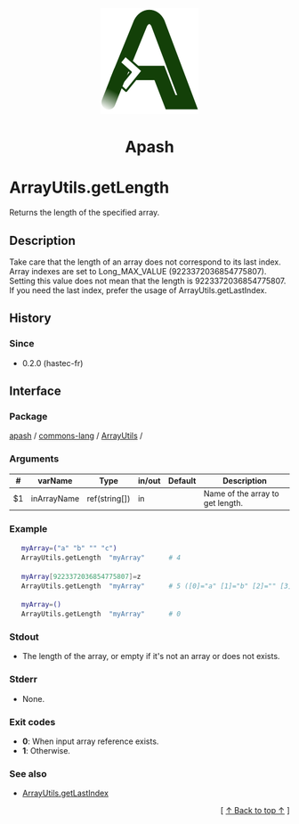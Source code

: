 
<div align='center' id='apash-top'>
  <a href='https://github.com/hastec-fr/apash'>
    <img alt='apash-logo' src='../../../../../../assets/apash-logo.svg'/>
  </a>

  # Apash
</div>


# ArrayUtils.getLength
Returns the length of the specified array.
## Description
   Take care that the length of an array does not correspond to its last index.
   Array indexes are set to Long_MAX_VALUE (9223372036854775807).
   Setting this value does not mean that the length is 9223372036854775807.
   If you need the last index, prefer the usage of ArrayUtils.getLastIndex.

## History
### Since
  * 0.2.0 (hastec-fr)

## Interface
### Package
<!-- apash.packageBegin -->
[apash](../../../apash.md) / [commons-lang](../../commons-lang.md) / [ArrayUtils](../ArrayUtils.md) / 
<!-- apash.packageEnd -->

### Arguments
 | #      | varName        | Type          | in/out   | Default    | Description                          |
 |--------|----------------|---------------|----------|------------|--------------------------------------|
 | $1     | inArrayName    | ref(string[]) | in       |            | Name of the array to get length.     |

### Example
 ```bash
    myArray=("a" "b" "" "c")
    ArrayUtils.getLength  "myArray"      # 4

    myArray[9223372036854775807]=z
    ArrayUtils.getLength  "myArray"      # 5 ([0]="a" [1]="b" [2]="" [3]="c" [9223372036854775807]="z")

    myArray=()
    ArrayUtils.getLength  "myArray"      # 0
 ```

### Stdout
  * The length of the array, or empty if it's not an array or does not exists.
### Stderr
  * None.

### Exit codes
  * **0**: When input array reference exists.
  * **1**: Otherwise.

### See also
  * [ArrayUtils.getLastIndex](./getLastIndex.md)

  <div align='right'>[ <a href='#apash-top'>↑ Back to top ↑</a> ]</div>

